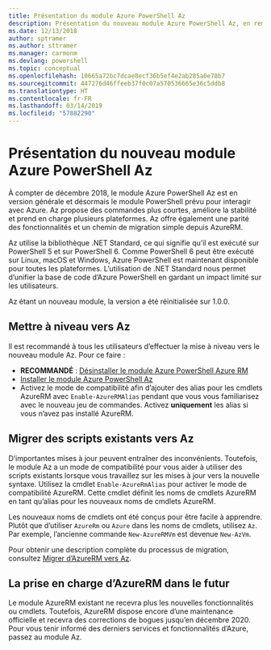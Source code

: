 ```yaml
---
title: Présentation du module Azure PowerShell Az
description: Présentation du nouveau module Azure PowerShell Az, en remplacement du module AzureRM.
ms.date: 12/13/2018
author: sptramer
ms.author: sttramer
ms.manager: carmonm
ms.devlang: powershell
ms.topic: conceptual
ms.openlocfilehash: 10665a72bc7dcae8ecf36b5ef4e2ab285a0e78b7
ms.sourcegitcommit: 447276d46ffeeb37f0c07a570536665e36c5ddb8
ms.translationtype: HT
ms.contentlocale: fr-FR
ms.lasthandoff: 03/14/2019
ms.locfileid: "57882290"
---
```

# <a name="introducing-the-new-azure-powershell-az-module"></a>Présentation du nouveau module Azure PowerShell Az

À compter de décembre 2018, le module Azure PowerShell Az est en version générale et désormais le module PowerShell prévu pour interagir avec Azure. Az propose des commandes plus courtes, améliore la stabilité et prend en charge plusieurs plateformes. Az offre également une parité des fonctionnalités et un chemin de migration simple depuis AzureRM.

Az utilise la bibliothèque .NET Standard, ce qui signifie qu’il est exécuté sur PowerShell 5 et sur PowerShell 6.
Comme PowerShell 6 peut être exécuté sur Linux, macOS et Windows, Azure PowerShell est maintenant disponible pour toutes les plateformes.
L’utilisation de .NET Standard nous permet d’unifier la base de code d’Azure PowerShell en gardant un impact limité sur les utilisateurs.

Az étant un nouveau module, la version a été réinitialisée sur 1.0.0.

## <a name="upgrade-to-az"></a>Mettre à niveau vers Az

Il est recommandé à tous les utilisateurs d’effectuer la mise à niveau vers le nouveau module Az. Pour ce faire :

* __RECOMMANDÉ__ : [Désinstaller le module Azure PowerShell Azure RM](/powershell/azure/uninstall-az-ps#uninstall-the-azurerm-module)
* [Installer le module Azure PowerShell Az](/powershell/azure/install-az-ps)
* Activez le mode de compatibilité afin d’ajouter des alias pour les cmdlets AzureRM avec `Enable-AzureRMAlias` pendant que vous vous familiarisez avec le nouveau jeu de commandes. Activez __uniquement__ les alias si vous n’avez pas installé AzureRM.

## <a name="migrate-existing-scripts-to-az"></a>Migrer des scripts existants vers Az

D’importantes mises à jour peuvent entraîner des inconvénients. Toutefois, le module Az a un mode de compatibilité pour vous aider à utiliser des scripts existants lorsque vous travaillez sur les mises à jour vers la nouvelle syntaxe. Utilisez la cmdlet `Enable-AzureRmAlias` pour activer le mode de compatibilité AzureRM. Cette cmdlet définit les noms de cmdlets AzureRM en tant qu’alias pour les nouveaux noms de cmdlets AzureRM.

Les nouveaux noms de cmdlets ont été conçus pour être facile à apprendre. Plutôt que d’utiliser `AzureRm` ou `Azure` dans les noms de cmdlets, utilisez `Az`. Par exemple, l’ancienne commande `New-AzureRMVm` est devenue `New-AzVm`.

Pour obtenir une description complète du processus de migration, consultez [Migrer d’AzureRM vers Az](migrate-from-azurerm-to-az.md).

## <a name="the-future-of-support-for-azurerm"></a>La prise en charge d’AzureRM dans le futur

Le module AzureRM existant ne recevra plus les nouvelles fonctionnalités ou cmdlets. Toutefois, AzureRM dispose encore d’une maintenance officielle et recevra des corrections de bogues jusqu’en décembre 2020. Pour vous tenir informé des derniers services et fonctionnalités d’Azure, passez au module Az.
